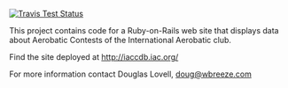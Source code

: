 [![Travis Test Status](https://travis-ci.org/wbreeze/iaccdb.svg)](https://travis-ci.org/wbreeze/iaccdb)

This project contains code for a Ruby-on-Rails web site that displays data
about Aerobatic Contests of the International Aerobatic club.

Find the site deployed at http://iaccdb.iac.org/

For more information contact Douglas Lovell, doug@wbreeze.com

